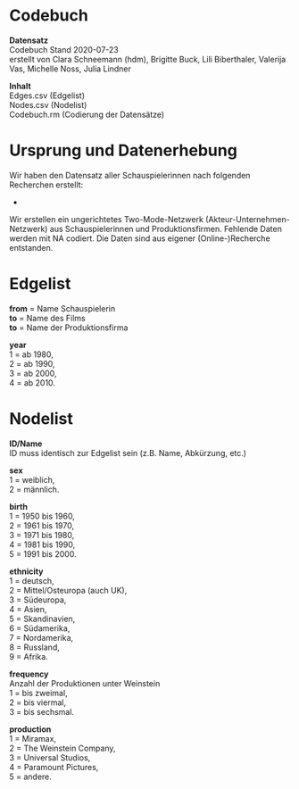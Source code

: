 # Codebuch      

**Datensatz**       
Codebuch Stand 2020-07-23     
erstellt von Clara Schneemann (hdm), Brigitte Buck, Lili Biberthaler, Valerija Vas, Michelle Noss, Julia Lindner      

**Inhalt**      
Edges.csv (Edgelist)      
Nodes.csv (Nodelist)      
Codebuch.rm (Codierung der Datensätze)      

# Ursprung und Datenerhebung      
Wir haben den Datensatz aller Schauspielerinnen nach folgenden Recherchen erstellt:     

- 

Wir erstellen ein ungerichtetes Two-Mode-Netzwerk (Akteur-Unternehmen-Netzwerk) aus Schauspielerinnen und Produktionsfirmen. Fehlende Daten werden mit NA codiert. Die Daten sind aus eigener (Online-)Recherche entstanden.    

# Edgelist    

**from** = Name Schauspielerin     
**to** = Name des Films     
**to** = Name der Produktionsfirma        

**year**     
1 = ab 1980,    
2 = ab 1990,    
3 = ab 2000,    
4 = ab 2010.        

# Nodelist

**ID/Name**   
ID muss identisch zur Edgelist sein (z.B. Name, Abkürzung, etc.)    

**sex**     
1 = weiblich,   
2 = männlich.   

**birth**   
1 = 1950 bis 1960,      
2 = 1961 bis 1970,    
3 = 1971 bis 1980,    
4 = 1981 bis 1990,    
5 = 1991 bis 2000.    

**ethnicity**   
1 = deutsch,    
2 = Mittel/Osteuropa (auch UK),   
3 = Südeuropa,    
4 = Asien,    
5 = Skandinavien,   
6 = Südamerika,   
7 = Nordamerika,    
8 = Russland,   
9 = Afrika.   

**frequency**       
Anzahl der Produktionen unter Weinstein     
1 = bis zweimal,     
2 = bis viermal,    
3 = bis sechsmal.     

**production**     
1 = Miramax,    
2 = The Weinstein Company,   
3 = Universal Studios,       
4 = Paramount Pictures,       
5 = andere.   

##

